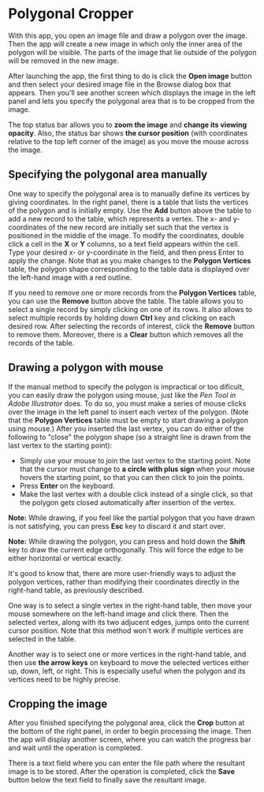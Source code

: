 # Polygonal Cropper
With this app, you open an image file and draw a polygon over the image. Then the app will create a new image in which only the inner area of the polygon will be visible. The parts of the image that lie outside of the polygon will be removed in the new image.

After launching the app, the first thing to do is click the **Open image** button and then select your desired image file in the Browse dialog box that appears. Then you'll see another screen which displays the image in the left panel and lets you specify the polygonal area that is to be cropped from the image.

The top status bar allows you to **zoom the image** and **change its viewing opacity**. Also, the status bar shows **the cursor position** (with coordinates relative to the top left corner of the image) as you move the mouse across the image.

## Specifying the polygonal area manually
One way to specify the polygonal area is to manually define its vertices by giving coordinates. In the right panel, there is a table that lists the vertices of the polygon and is initially empty. Use the **Add** button above the table to add a new record to the table, which represents a vertex. The x- and y-coordinates of the new record are initially set such that the vertex is positioned in the middle of the image. To modify the coordinates, double click a cell in the **X** or **Y** columns, so a text field appears within the cell. Type your desired x- or y-coordinate in the field, and then press Enter to apply the change. Note that as you make changes to the **Polygon Vertices** table, the polygon shape corresponding to the table data is displayed over the left-hand image with a red outline.

If you need to remove one or more records from the **Polygon Vertices** table, you can use the **Remove** button above the table. The table allows you to select a single record by simply clicking on one of its rows. It also allows to select multiple records by holding down **Ctrl** key and clicking on each desired row. After selecting the records of interest, click the **Remove** button to remove them. Moreover, there is a **Clear** button which removes all the records of the table.

## Drawing a polygon with mouse
If the manual method to specify the polygon is impractical or too dificult, you can easily draw the polygon using mouse, just like the *Pen Tool in Adobe Illustrator* does. To do so, you must make a series of mouse clicks over the image in the left panel to insert each vertex of the polygon. (Note that the **Polygon Vertices** table must be empty to start drawing a polygon using mouse.) After you inserted the last vertex, you can do either of the following to "close" the polygon shape (so a straight line is drawn from the last vertex to the starting point):

- Simply use your mouse to join the last vertex to the starting point. Note that the cursor must change to **a circle with plus sign** when your mouse hovers the starting point, so that you can then click to join the points.
- Press **Enter** on the keyboard.
- Make the last vertex with a double click instead of a single click, so that the polygon gets closed automatically after insertion of the vertex.

**Note:** While drawing, if you feel like the partial polygon that you have drawn is not satisfying, you can press **Esc** key to discard it and start over.

**Note:** While drawing the polygon, you can press and hold down the **Shift** key to draw the current edge orthogonally. This will force the edge to be either horizontal or vertical exactly.

It's good to know that, there are more user-friendly ways to adjust the polygon vertices, rather than modifying their coordinates directly in the right-hand table, as previously described.

One way is to select a single vertex in the right-hand table, then move your mouse somewhere on the left-hand image and click there. Then the selected vertex, along with its two adjucent edges, jumps onto the current cursor position. Note that this method won't work if multiple vertices are selected in the table.

Another way is to select one or more vertices in the right-hand table, and then use **the arrow keys** on keyboard to move the selected vertices either up, down, left, or right. This is especially useful when the polygon and its vertices need to be highly precise.

## Cropping the image
After you finished specifying the polygonal area, click the **Crop** button at the bottom of the right panel, in order to begin processing the image. Then the app will display another screen, where you can watch the progress bar and wait until the operation is completed.

There is a text field where you can enter the file path where the resultant image is to be stored. After the operation is completed, click the **Save** button below the text field to finally save the resultant image.
